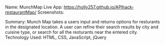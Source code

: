 Name: MunchMap
Live App: https://holly257.github.io/APIhack-restaurantMap/
Screenshots:

Summary: Munch Map takes a users input and returns options for resturants in the designated location. A user can refine their search results by city and cuisine type, or search for all the resturants near the entered city. 
Technology Used: HTML, CSS, JavaScript, jQuery

